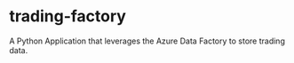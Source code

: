 # trading-factory
A Python Application that leverages the Azure Data Factory to store trading data.
